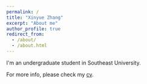 ```yaml
---
permalink: /
title: "Xinyue Zhang"
excerpt: "About me"
author_profile: true
redirect_from: 
  - /about/
  - /about.html
---
```


I'm an undergraduate student in Southeast University.


For more info, please check my [cv](https://info.xinyuebubble.xyz/files/resume_verbubble.pdf).
